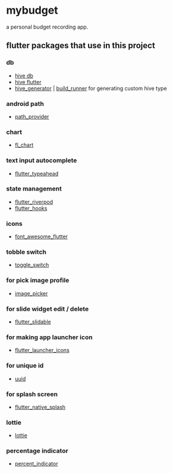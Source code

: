 # mybudget

a personal budget recording app.

## flutter packages that use in this project
 ### db
- [hive db](https://pub.dev/packages/hive)
- [hive flutter](https://pub.dev/packages/hive_flutter)
- [hive_generator](https://pub.dev/packages/hive_generator) | [build_runner](https://pub.dev/packages/build_runner)
  for generating custom hive type
### android path
- [path_provider](https://pub.dev/packages/path_provider)
### chart 
- [fl_chart](https://pub.dev/packages/fl_chart)
### text input autocomplete
- [flutter_typeahead](https://pub.dev/packages/flutter_typeahead)
### state management
- [flutter_riverpod](https://pub.dev/packages/flutter_riverpod)
- [flutter_hooks](https://pub.dev/packages/flutter_hooks)
### icons
- [font_awesome_flutter](https://pub.dev/packages/font_awesome_flutter)
### tobble switch
- [toggle_switch](https://pub.dev/packages/toggle_switch)
### for pick image profile
- [image_picker](https://pub.dev/packages/image_picker)
### for slide widget edit / delete
- [flutter_slidable](https://pub.dev/packages/flutter_slidable)
### for making app launcher icon
- [flutter_launcher_icons](https://pub.dev/packages/flutter_launcher_icons)
### for unique id
- [uuid](https://pub.dev/packages/uuid)
### for splash screen
- [flutter_native_splash](https://pub.dev/packages/flutter_native_splash)
### lottie
- [lottie](https://pub.dev/packages/lottie)
### percentage indicator
- [percent_indicator](https://pub.dev/packages/percent_indicator)
 